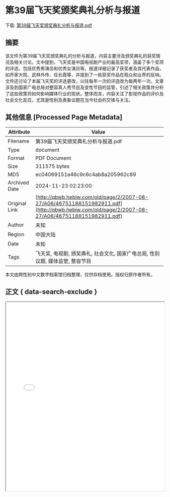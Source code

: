 # 第39届飞天奖颁奖典礼分析与报道

<!-- tcd_download_link -->
下载: <a href="第39届飞天奖颁奖典礼分析与报道.pdf" download>第39届飞天奖颁奖典礼分析与报道.pdf</a>
<!-- tcd_download_link_end -->

## 摘要

<!-- tcd_abstract -->
该文件为第39届飞天奖颁奖典礼的分析与报道，内容主要涉及颁奖典礼的获奖情况及相关讨论。文中提到，飞天奖是中国电视剧产业的最高奖项，涵盖了多个奖项的评选，包括优秀男演员和优秀女演员等。报道详细记录了获奖者及其代表作品，如乔家大院、武林外传、任长霞等，并提到了一些获奖作品在观众和业界的反响。文件还讨论了本届飞天奖的评选更改，以往每年一次的评选改为每两年一次。文章涉及到国家广电总局对整容真人秀节目及变性节目的监管，引述了相关政策并分析了这些政策将如何影响媒体行业的现状。整体而言，内容关注了影视作品的评价及社会文化反应，尤其是性别及表象议题在当今社会的交锋与关注。

<!-- tcd_abstract_end -->

## 其他信息 [Processed Page Metadata]

| Attribute       | Value                                  |
|-----------------|----------------------------------------|
| Filename        | 第39届飞天奖颁奖典礼分析与报道.pdf                             |
| Type            | document                                 |
| Format          | PDF Document                               |
| Size            | 311575 bytes                           |
| MD5             | ec04069151a46c9c6c4ab8a205962c89                                  |
| Archived Date   | 2024-11-23 02:23:00                             |
| Original Link   | [http://qbwb.hebiw.com/old/page/2/2007-08-27/A06/46751188151982911.pdf](http://qbwb.hebiw.com/old/page/2/2007-08-27/A06/46751188151982911.pdf)                         |
| Author          | 未知                               |
| Region          | 中国大陆                               |
| Date            | 未知                                 |
| Tags            | 飞天奖, 电视剧, 颁奖典礼, 社会文化, 国家广电总局, 性别议题, 媒体监管, 整容节目                                 |

本文由跨性别中文数字档案馆归档整理，仅供存档使用。版权归原作者所有。


## 正文 { data-search-exclude }

<!-- tcd_main_text -->
<iframe src="../第39届飞天奖颁奖典礼分析与报道.pdf" width="100%" height="600px">
    <p>无法显示PDF，请下载查看。</p>
</iframe>
<!-- tcd_main_text_end -->

